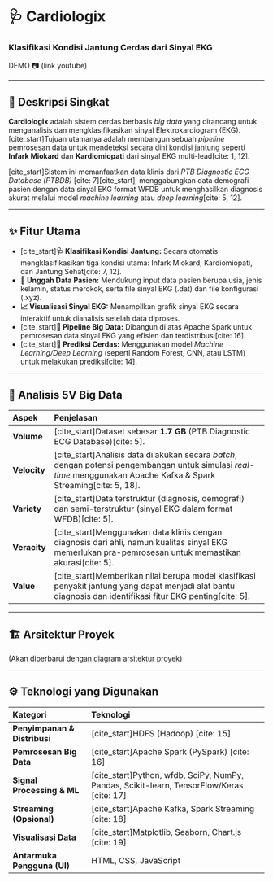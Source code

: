 # 🩺 Cardiologix
### Klasifikasi Kondisi Jantung Cerdas dari Sinyal EKG

DEMO 📷
(link youtube)

---

## 📌 Deskripsi Singkat

**Cardiologix** adalah sistem cerdas berbasis *big data* yang dirancang untuk menganalisis dan mengklasifikasikan sinyal Elektrokardiogram (EKG). [cite_start]Tujuan utamanya adalah membangun sebuah *pipeline* pemrosesan data untuk mendeteksi secara dini kondisi jantung seperti **Infark Miokard** dan **Kardiomiopati** dari sinyal EKG multi-lead[cite: 1, 12].

[cite_start]Sistem ini memanfaatkan data klinis dari *PTB Diagnostic ECG Database (PTBDB)* [cite: 7][cite_start], menggabungkan data demografi pasien dengan data sinyal EKG format WFDB untuk menghasilkan diagnosis akurat melalui model *machine learning* atau *deep learning*[cite: 5, 12].

---

## ✨ Fitur Utama

- [cite_start]**🩺 Klasifikasi Kondisi Jantung:** Secara otomatis mengklasifikasikan tiga kondisi utama: Infark Miokard, Kardiomiopati, dan Jantung Sehat[cite: 7, 12].
- **📂 Unggah Data Pasien:** Mendukung input data pasien berupa usia, jenis kelamin, status merokok, serta file sinyal EKG (.dat) dan file konfigurasi (.xyz).
- **📈 Visualisasi Sinyal EKG:** Menampilkan grafik sinyal EKG secara interaktif untuk dianalisis setelah data diproses.
- [cite_start]**🚀 Pipeline Big Data:** Dibangun di atas Apache Spark untuk pemrosesan data sinyal EKG yang efisien dan terdistribusi[cite: 16].
- [cite_start]**🧠 Prediksi Cerdas:** Menggunakan model *Machine Learning/Deep Learning* (seperti Random Forest, CNN, atau LSTM) untuk melakukan prediksi[cite: 14].

---

## 🧠 Analisis 5V Big Data

| Aspek | Penjelasan |
| :--- | :--- |
| **Volume** | [cite_start]Dataset sebesar **1.7 GB** (PTB Diagnostic ECG Database)[cite: 5]. |
| **Velocity** | [cite_start]Analisis data dilakukan secara *batch*, dengan potensi pengembangan untuk simulasi *real-time* menggunakan Apache Kafka & Spark Streaming[cite: 5, 18]. |
| **Variety** | [cite_start]Data terstruktur (diagnosis, demografi) dan semi-terstruktur (sinyal EKG dalam format WFDB)[cite: 5]. |
| **Veracity** | [cite_start]Menggunakan data klinis dengan diagnosis dari ahli, namun kualitas sinyal EKG memerlukan pra-pemrosesan untuk memastikan akurasi[cite: 5]. |
| **Value** | [cite_start]Memberikan nilai berupa model klasifikasi penyakit jantung yang dapat menjadi alat bantu diagnosis dan identifikasi fitur EKG penting[cite: 5]. |

---

## 🏗️ Arsitektur Proyek
(Akan diperbarui dengan diagram arsitektur proyek)

---

## ⚙️ Teknologi yang Digunakan

| Kategori | Teknologi |
| :--- | :--- |
| **Penyimpanan & Distribusi** | [cite_start]HDFS (Hadoop) [cite: 15] |
| **Pemrosesan Big Data** | [cite_start]Apache Spark (PySpark) [cite: 16] |
| **Signal Processing & ML** | [cite_start]Python, wfdb, SciPy, NumPy, Pandas, Scikit-learn, TensorFlow/Keras [cite: 17] |
| **Streaming (Opsional)** | [cite_start]Apache Kafka, Spark Streaming [cite: 18] |
| **Visualisasi Data** | [cite_start]Matplotlib, Seaborn, Chart.js [cite: 19] |
| **Antarmuka Pengguna (UI)** | HTML, CSS, JavaScript |